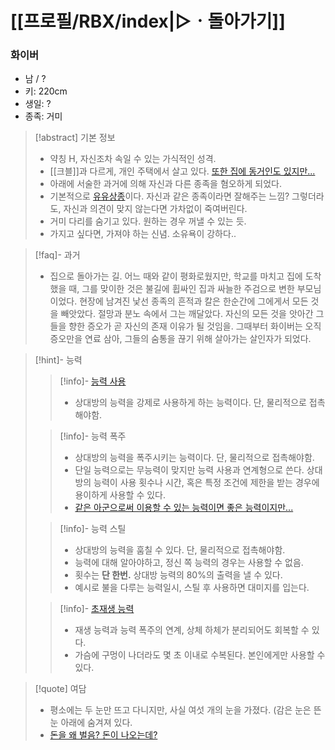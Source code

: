 # [[프로필/RBX/index|▷ㆍ돌아가기]]
### 화이버
- 남 / ?
- 키: 220cm
- 생일: ?
- 종족: 거미

> [!abstract] 기본 정보
> - 약칭 H, 자신조차 속일 수 있는 가식적인 성격.
> - [[크블]]과 다르게, 개인 주택에서 살고 있다. [또한 집에 동거인도 있지만...](https://namu.wiki/w/%EB%82%A9%EC%B9%98#s-1)
> - 아래에 서술한 과거에 의해 자신과 다른 종족을 혐오하게 되었다.
> - 기본적으로 [유유상종](https://namu.wiki/w/%EC%9C%A0%EC%9C%A0%EC%83%81%EC%A2%85)이다. 자신과 같은 종족이라면 잘해주는 느낌? 그렇더라도, 자신과 의견이 맞지 않는다면 가차없이 죽여버린다.
> - 거미 다리를 숨기고 있다. 원하는 경우 꺼낼 수 있는 듯.
> - 가지고 싶다면, 가져야 하는 신념. 소유욕이 강하다..

> [!faq]- 과거
> - 집으로 돌아가는 길. 어느 때와 같이 평화로웠지만, 학교를 마치고 집에 도착했을 때, 그를 맞이한 것은 불길에 휩싸인 집과 싸늘한 주검으로 변한 부모님이었다. 현장에 남겨진 낯선 종족의 흔적과 칼은 한순간에 그에게서 모든 것을 빼앗았다. 절망과 분노 속에서 그는 깨달았다. 자신의 모든 것을 앗아간 그들을 향한 증오가 곧 자신의 존재 이유가 될 것임을. 그때부터 화이버는 오직 증오만을 연료 삼아, 그들의 숨통을 끊기 위해 살아가는 살인자가 되었다.

> [!hint]- 능력
> > [!info]- [능력 사용](https://namu.wiki/w/%ED%8F%AD%EC%A3%BC#s-2)
> > - 상대방의 능력을 강제로 사용하게 하는 능력이다. 단, 물리적으로 접촉해야함.
> 
> > [!info]- 능력 폭주
> > - 상대방의 능력을 폭주시키는 능력이다. 단, 물리적으로 접촉해야함.
> > - 단일 능력으로는 무능력이 맞지만 능력 사용과 연계형으로 쓴다. 상대방의 능력이 사용 횟수나 시간, 혹은 특정 조건에 제한을 받는 경우에 용이하게 사용할 수 있다.
> > - [같은 아군으로써 이용할 수 있는 능력이면 좋은 능력이지만...](https://namu.wiki/w/%EC%A0%81#s-1)
> 
> > [!info]- 능력 스틸
> > - 상대방의 능력을 훔칠 수 있다. 단, 물리적으로 접촉해야함.
> > - 능력에 대해 알아야하고, 정신 쪽 능력의 경우는 사용할 수 없음.
> > - 횟수는 **단 한번.** 상대방 능력의 80%의 출력을 낼 수 있다.
> > - 예시로 불을 다루는 능력일시, 스틸 후 사용하면 대미지를 입는다.
> 
> > [!info]- [초재생 능력](https://namu.wiki/w/%EC%B4%88%EC%9E%AC%EC%83%9D%20%EB%8A%A5%EB%A0%A5)
> > - 재생 능력과 능력 폭주의 연계, 상체 하체가 분리되어도 회복할 수 있다.
> > - 가슴에 구멍이 나더라도 몇 초 이내로 수복된다. 본인에게만 사용할 수 있다.

> [!quote] 여담
> - 평소에는 두 눈만 뜨고 다니지만, 사실 여섯 개의 눈을 가졌다. (감은 눈은 뜬 눈 아래에 숨겨져 있다.
> - [돈을 왜 벌음? 돈이 나오는데?](https://namu.wiki/w/%EC%82%B4%EC%9D%B8#s-1)